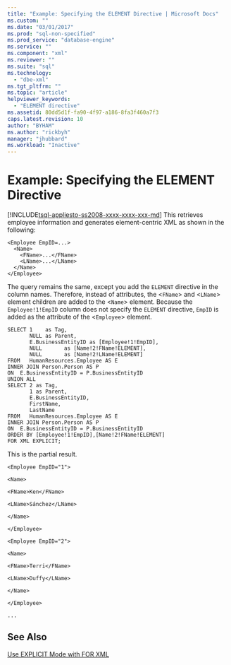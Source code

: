 ```yaml
---
title: "Example: Specifying the ELEMENT Directive | Microsoft Docs"
ms.custom: ""
ms.date: "03/01/2017"
ms.prod: "sql-non-specified"
ms.prod_service: "database-engine"
ms.service: ""
ms.component: "xml"
ms.reviewer: ""
ms.suite: "sql"
ms.technology: 
  - "dbe-xml"
ms.tgt_pltfrm: ""
ms.topic: "article"
helpviewer_keywords: 
  - "ELEMENT directive"
ms.assetid: 80dd5d1f-fa90-4f97-a186-8fa3f460a7f3
caps.latest.revision: 10
author: "BYHAM"
ms.author: "rickbyh"
manager: "jhubbard"
ms.workload: "Inactive"
---
```

# Example: Specifying the ELEMENT Directive
[!INCLUDE[tsql-appliesto-ss2008-xxxx-xxxx-xxx-md](../../includes/tsql-appliesto-ss2008-xxxx-xxxx-xxx-md.md)]
  This retrieves employee information and generates element-centric XML as shown in the following:  
  
```  
<Employee EmpID=...>  
  <Name>  
    <FName>...</FName>  
    <LName>...</LName>  
  </Name>  
</Employee>  
```  
  
 The query remains the same, except you add the `ELEMENT` directive in the column names. Therefore, instead of attributes, the <`FName`> and <`LName`> element children are added to the <`Name`> element. Because the `Employee!1!EmpID` column does not specify the `ELEMENT` directive, `EmpID` is added as the attribute of the <`Employee`> element.  
  
```  
SELECT 1    as Tag,  
       NULL as Parent,  
       E.BusinessEntityID as [Employee!1!EmpID],  
       NULL       as [Name!2!FName!ELEMENT],  
       NULL       as [Name!2!LName!ELEMENT]  
FROM   HumanResources.Employee AS E  
INNER JOIN Person.Person AS P  
ON  E.BusinessEntityID = P.BusinessEntityID  
UNION ALL  
SELECT 2 as Tag,  
       1 as Parent,  
       E.BusinessEntityID,  
       FirstName,   
       LastName   
FROM   HumanResources.Employee AS E  
INNER JOIN Person.Person AS P  
ON  E.BusinessEntityID = P.BusinessEntityID  
ORDER BY [Employee!1!EmpID],[Name!2!FName!ELEMENT]  
FOR XML EXPLICIT;  
```  
  
 This is the partial result.  
  
 `<Employee EmpID="1">`  
  
 `<Name>`  
  
 `<FName>Ken</FName>`  
  
 `<LName>Sánchez</LName>`  
  
 `</Name>`  
  
 `</Employee>`  
  
 `<Employee EmpID="2">`  
  
 `<Name>`  
  
 `<FName>Terri</FName>`  
  
 `<LName>Duffy</LName>`  
  
 `</Name>`  
  
 `</Employee>`  
  
 `...`  
  
## See Also  
 [Use EXPLICIT Mode with FOR XML](../../relational-databases/xml/use-explicit-mode-with-for-xml.md)  
  
  
